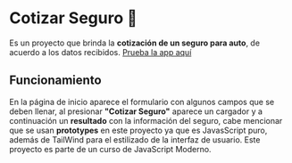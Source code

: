 # Cotizar Seguro 🚗
Es un proyecto que brinda la **cotización de un seguro para auto**, de acuerdo a los datos recibidos.  [Prueba la app aquí](https://ald-ac.github.io/cotizar-seguro/ "Prueba la app aquí")

## Funcionamiento
En la página de inicio aparece el formulario con algunos campos que se deben llenar, al presionar **"Cotizar Seguro"** aparece un cargador y a continuación un **resultado** con la información del seguro, cabe mencionar que se usan **prototypes** en este proyecto ya que es JavasScript puro, además de TailWind para el estilizado de la interfaz de usuario. Este proyecto es parte de un curso de JavaScript Moderno.
